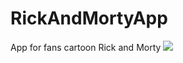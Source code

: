 # RickAndMortyApp
 App for fans cartoon Rick and Morty
![](https://github.com/MagomedNagoev/media/blob/main/RickAndMorty1.gif)

